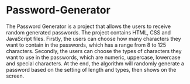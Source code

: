# Password-Generator
The Password Generator is a project that allows the users to receive random generated passwords. The project contains HTML, CSS and JavaScript files.
Firstly, the users can choose how many characters they want to contain in the passwords, which has a range from 8 to 125 characters.
Secondly, the users can choose the types of characters they want to use in the passwords, which are numeric, uppercase, lowercase and special characters.
At the end, the algorithm will randomly generate a password based on the setting of length and types, then shows on the screen.
